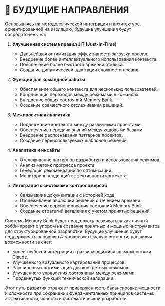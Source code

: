 # 🚀 БУДУЩИЕ НАПРАВЛЕНИЯ

Основываясь на методологической интеграции и архитектуре, ориентированной на изоляцию, будущие улучшения будут сосредоточены на:

1.  **Улучшенная система правил JIT (Just-In-Time)**
    -   Дальнейшая оптимизация эффективности загрузки правил.
    -   Внедрение более интеллектуального использования контекста.
    -   Обеспечение более быстрого времени отклика.
    -   Создание динамической адаптации сложности правил.

2.  **Функции для командной работы**
    -   Обеспечение общего контекста для нескольких пользователей.
    -   Координация переходов между режимами в командах.
    -   Внедрение общих состояний Memory Bank.
    -   Создание совместного отслеживания решений.

3.  **Межпроектная аналитика**
    -   Поддержание контекста между различными проектами.
    -   Обеспечение передачи знаний между кодовыми базами.
    -   Внедрение распознавания паттернов проектов.
    -   Создание переиспользуемых шаблонов решений.

4.  **Аналитика и инсайты**
    -   Отслеживание паттернов разработки и использования режимов.
    -   Анализ метрик прогресса проекта.
    -   Генерация рекомендаций по оптимизации.
    -   Мониторинг тенденций эффективности контекста.

5.  **Интеграция с системами контроля версий**
    -   Связывание документации с историей кода.
    -   Отслеживание эволюции решений с течением времени.
    -   Обеспечение версионирования состояний Memory Bank.
    -   Создание стратегий ветвления с учетом принятых решений.

Система Memory Bank будет продолжать развиваться как личный хобби-проект с упором на создание приятных и мощных инструментов для структурированной разработки. Будущие улучшения будут поддерживать основную 4-уровневую шкалу сложности, расширяя возможности за счет:

-   Более глубокой интеграции с развивающимися возможностями Claude.
-   Улучшенного визуального картирования процессов.
-   Расширенных оптимизаций для конкретных режимов.
-   Улучшенного управления состоянием между режимами.
-   Продвинутых функций технической валидации.

Этот путь развития отражает приверженность балансировке мощности и сложности при сохранении фундаментальных принципов системы: эффективности, ясности и систематической разработки.